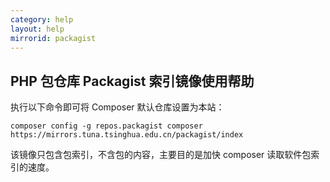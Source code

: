 ```yaml
---
category: help
layout: help
mirrorid: packagist
---
```


## PHP 包仓库 Packagist 索引镜像使用帮助

执行以下命令即可将 Composer 默认仓库设置为本站：

```
composer config -g repos.packagist composer https://mirrors.tuna.tsinghua.edu.cn/packagist/index
```

该镜像只包含包索引，不含包的内容，主要目的是加快 composer 读取软件包索引的速度。
